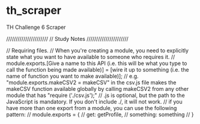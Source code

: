 # th_scraper
TH Challenge 6 Scraper

//////////////////////
// Study Notes
//////////////////////

// Requiring files.
// When you're creating a module, you need to explicitly state what you want to have available to someone who requires it.
// module.exports.[Give a name to this API (i.e. this will be what you type to call the function being made available)] = [wire it up to something (i.e. the name of function you want to make available)];
  // e.g. "module.exports.makeCSV2 = makeCSV" in the csv.js file makes the makeCSV function available globally by calling makeCSV2 from any other module that has "require ('./csv.js');"
// .js is optional, but the path to the JavaScript is mandatory. If you don't include ./, it will not work.
// if you have more than one export from a module, you can use the following pattern:
    // module.exports = {
    //   get: getProfile,
    //   something: something
    // }
